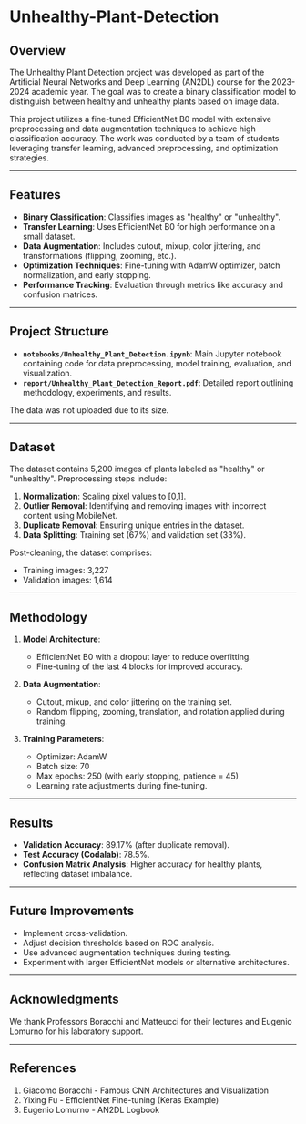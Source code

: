 # Unhealthy-Plant-Detection

## Overview
The Unhealthy Plant Detection project was developed as part of the Artificial Neural Networks and Deep Learning (AN2DL) course for the 2023-2024 academic year. The goal was to create a binary classification model to distinguish between healthy and unhealthy plants based on image data.

This project utilizes a fine-tuned EfficientNet B0 model with extensive preprocessing and data augmentation techniques to achieve high classification accuracy. The work was conducted by a team of students leveraging transfer learning, advanced preprocessing, and optimization strategies.

---

## Features
- **Binary Classification**: Classifies images as "healthy" or "unhealthy".
- **Transfer Learning**: Uses EfficientNet B0 for high performance on a small dataset.
- **Data Augmentation**: Includes cutout, mixup, color jittering, and transformations (flipping, zooming, etc.).
- **Optimization Techniques**: Fine-tuning with AdamW optimizer, batch normalization, and early stopping.
- **Performance Tracking**: Evaluation through metrics like accuracy and confusion matrices.

---

## Project Structure
- **`notebooks/Unhealthy_Plant_Detection.ipynb`**: Main Jupyter notebook containing code for data preprocessing, model training, evaluation, and visualization.
- **`report/Unhealthy_Plant_Detection_Report.pdf`**: Detailed report outlining methodology, experiments, and results.

The data was not uploaded due to its size.

---

## Dataset
The dataset contains 5,200 images of plants labeled as "healthy" or "unhealthy". Preprocessing steps include:
1. **Normalization**: Scaling pixel values to [0,1].
2. **Outlier Removal**: Identifying and removing images with incorrect content using MobileNet.
3. **Duplicate Removal**: Ensuring unique entries in the dataset.
4. **Data Splitting**: Training set (67%) and validation set (33%).

Post-cleaning, the dataset comprises:
- Training images: 3,227
- Validation images: 1,614

---

## Methodology
1. **Model Architecture**:
   - EfficientNet B0 with a dropout layer to reduce overfitting.
   - Fine-tuning of the last 4 blocks for improved accuracy.

2. **Data Augmentation**:
   - Cutout, mixup, and color jittering on the training set.
   - Random flipping, zooming, translation, and rotation applied during training.

3. **Training Parameters**:
   - Optimizer: AdamW
   - Batch size: 70
   - Max epochs: 250 (with early stopping, patience = 45)
   - Learning rate adjustments during fine-tuning.

---

## Results
- **Validation Accuracy**: 89.17% (after duplicate removal).
- **Test Accuracy (Codalab)**: 78.5%.
- **Confusion Matrix Analysis**: Higher accuracy for healthy plants, reflecting dataset imbalance.

---

## Future Improvements
- Implement cross-validation.
- Adjust decision thresholds based on ROC analysis.
- Use advanced augmentation techniques during testing.
- Experiment with larger EfficientNet models or alternative architectures.

---

## Acknowledgments
We thank Professors Boracchi and Matteucci for their lectures and Eugenio Lomurno for his laboratory support.

---

## References
1. Giacomo Boracchi - Famous CNN Architectures and Visualization
2. Yixing Fu - EfficientNet Fine-tuning (Keras Example)
3. Eugenio Lomurno - AN2DL Logbook

